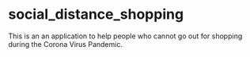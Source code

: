 # social_distance_shopping
This is an an application to help people who cannot go out for shopping during the Corona Virus Pandemic.
